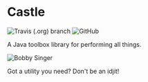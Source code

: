 # Castle
![Travis (.org) branch](https://img.shields.io/travis/tomtzook/castle/master.svg)
![GitHub](https://img.shields.io/github/license/tomtzook/castle.svg)

A Java toolbox library for performing all things.

![Bobby Singer](https://vignette.wikia.nocookie.net/supernatural/images/8/85/Best--supernatural---0.jpg/revision/latest?cb=20180217154310)

Got a utility you need? Don't be an idjit!
